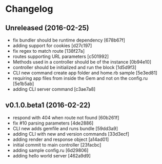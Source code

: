 # Changelog

## Unreleased (2016-02-25)

* fix bundler should be runtime dependency [678b67f]
* adding support for cookies [d27c197]
* fix regex to match route [138f27a]
* routes supporting URL parameters [c501992]
* Methods used in a controller should be of the instance [0b94e10]
* controller should be initialized and run the block [1d5d9f3]
* CLI new command create app folder and home.rb sample [5e3ed81]
* requiring app files from inside the Gem and not on the config.ru [5e1b5ab]
* adding CLI server command [c3ae7a8]


## v0.1.0.beta1 (2016-02-22)

* respond with 404 when route not found [60b261f]
* fix #10 parsing parameters [4de2886]
* CLI new adds gemfile and runs bundle [59dd3a9]
* adding CLI with new and version commands [33d3ecf]
* adding render and response object [a14ad01]
* initial commit to main controller [23facbc]
* adding sample config.ru [6d29806]
* adding hello world server [462a9d9]
